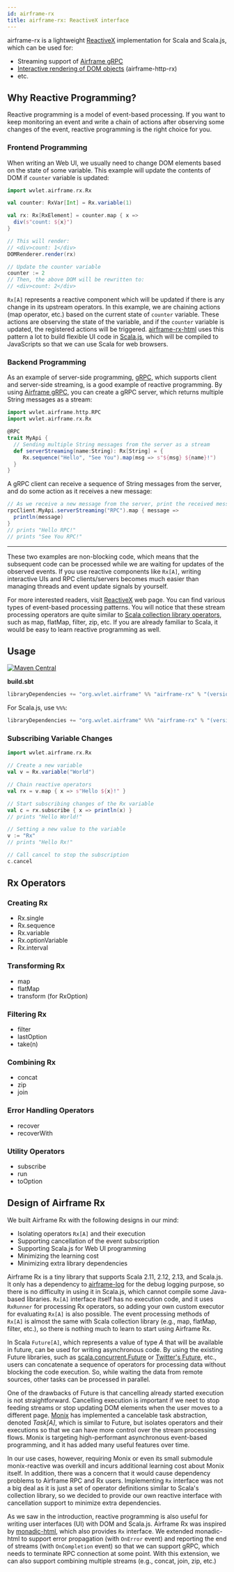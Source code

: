 ```yaml
---
id: airframe-rx
title: airframe-rx: ReactiveX interface
---
```


airframe-rx is a lightweight [ReactiveX](http://reactivex.io/) implementation for Scala and Scala.js, which can be used for:
- Streaming support of [Airframe gRPC](airframe-rpc.md)
- [Interactive rendering of DOM objects](https://github.com/wvlet/airframe/blob/master/airframe-http-rx/.js/src/main/scala/wvlet/airframe/http/rx/html/DOMRenderer.scala) (airframe-http-rx)
- etc.


## Why Reactive Programming?

Reactive programming is a model of event-based processing. If you want to keep monitoring an event and write a chain of actions after observing some changes of the event, reactive programming is the right choice for you.

### Frontend Programming

When writing an Web UI, we usually need to change DOM elements based on the state of some variable. This example will update the contents of DOM if `counter` variable is updated:

```scala
import wvlet.airframe.rx.Rx

val counter: RxVar[Int] = Rx.variable(1)

val rx: Rx[RxElement] = counter.map { x =>
  div(s"count: ${x}")
}

// This will render:
// <div>count: 1</div>
DOMRenderer.render(rx)

// Update the counter variable
counter := 2
// Then, the above DOM will be rewritten to:
// <div>count: 2</div>
```

`Rx[A]` represents a reactive component which will be updated if there is any change in its upstream operators. In this example, we are chaining actions (map operator, etc.) based on the current state of `counter` variable. These actions are observing the state of the variable, and if the `counter` variable is updated, the registered actions will be triggered. [airframe-rx-html](airframe-rx-html.md) uses this pattern a lot to build flexible UI code in [Scala.js](https://www.scala-js.org), which will be compiled to JavaScripts so that we can use Scala for web browsers.

### Backend Programming

As an example of server-side programming, [gRPC](https://grpc.io/), which supports client and server-side streaming, is a good example of reactive programming. By using [Airframe gRPC](airframe-rpc.md), you can create a gRPC server, which returns multiple String messages as a stream:
```scala
import wvlet.airframe.http.RPC
import wvlet.airframe.rx.Rx

@RPC
trait MyApi {
  // Sending multiple String messages from the server as a stream
  def serverStreaming(name:String): Rx[String] = {
     Rx.sequence("Hello", "See You").map(msg => s"${msg} ${name}!")
  }
}
```

A gRPC client can receive a sequence of String messages from the server, and do some action as it receives a new message:

```scala
// As we receive a new message from the server, print the received message:
rpcClient.MyApi.serverStreaming("RPC").map { message =>
  println(message)
}
// prints "Hello RPC!"
// prints "See You RPC!"
```

----

These two examples are non-blocking code, which means that the subsequent code can be processed while we are waiting for updates of the observed events. If you use reactive components like `Rx[A]`, writing interactive UIs and RPC clients/servers becomes much easier than managing threads and event update signals by yourself.

For more interested readers, visit [ReactiveX](http://reactivex.io/) web page. You can find various types of event-based processing patterns. You will notice that these stream processing operators are quite similar to [Scala collection library operators](https://docs.scala-lang.org/overviews/collections/trait-traversable.html), such as map, flatMap, filter, zip, etc. If you are already familiar to Scala, it would be easy to learn reactive programming as well.


## Usage

[![Maven Central](https://maven-badges.herokuapp.com/maven-central/org.wvlet.airframe/airframe-rx_2.12/badge.svg)](https://maven-badges.herokuapp.com/maven-central/org.wvlet.airframe/airframe-rx_2.12/)

__build.sbt__

```scala
libraryDependencies += "org.wvlet.airframe" %% "airframe-rx" % "(version)"
```

For Scala.js, use `%%%`:
```scala
libraryDependencies += "org.wvlet.airframe" %%% "airframe-rx" % "(version)"
```

### Subscribing Variable Changes

```scala
import wvlet.airframe.rx.Rx

// Create a new variable
val v = Rx.variable("World")

// Chain reactive operators
val rx = v.map { x => s"Hello ${x}!" }

// Start subscribing changes of the Rx variable
val c = rx.subscribe { x => println(x) }
// prints "Hello World!"

// Setting a new value to the variable
v := "Rx"
// prints "Hello Rx!"

// Call cancel to stop the subscription
c.cancel
```

## Rx Operators

### Creating Rx

- Rx.single
- Rx.sequence
- Rx.variable
- Rx.optionVariable
- Rx.interval

### Transforming Rx

- map
- flatMap
- transform (for RxOption)

### Filtering Rx

- filter
- lastOption
- take(n)

### Combining Rx

- concat
- zip
- join

### Error Handling Operators

- recover
- recoverWith

### Utility Operators

- subscribe
- run
- toOption


## Design of Airframe Rx

We built Airframe Rx with the following designs in our mind:

- Isolating operators `Rx[A]` and their execution
- Supporting cancellation of the event subscription
- Supporting Scala.js for Web UI programming
- Minimizing the learning cost
- Minimizing extra library dependencies

Airframe Rx is a tiny library that supports Scala 2.11, 2.12, 2.13, and Scala.js. It only has a dependency to [airframe-log](airframe-log.md) for the debug logging purpose, so there is no difficulty in using it in Scala.js, which cannot compile some Java-based libraries. `Rx[A]` interface itself has no execution code, and it uses `RxRunner` for processing Rx operators, so adding your own custom executor for evaluating `Rx[A]` is also possible. The event processing methods of `Rx[A]` is almost the same with Scala collection library (e.g., map, flatMap, filter, etc.), so there is nothing much to learn to start using Airframe Rx.

In Scala `Future[A]`, which represents a value of type _A_ that will be available in future, can be used for writing asynchronous code. By using the existing Future libraries, such as [scala.concurrent.Future](https://docs.scala-lang.org/overviews/core/futures.html) or [Twitter's Future](https://twitter.github.io/finagle/guide/Futures.html), etc., users can concatenate a sequence of operators for processing data without blocking the code execution. So, while waiting the data from remote sources, other tasks can be processed in parallel.

One of the drawbacks of Future is that cancelling already started execution is not straightforward. Cancelling execution is important if we neet to stop feeding streams or stop updating DOM elements when the user moves to a different page. [Monix](https://monix.io) has implemented a cancelable task abstraction, denoted _Task[A]_, which is similar to Future, but isolates operators and their executions so that we can have more control over the stream processing flows. Monix is targeting high-performant asynchronous event-based programming, and it has added many useful features over time.

In our use cases, however, requiring Monix or even its small submodule monix-reactive was overkill and incurs additional learning cost about Monix itself. In addition, there was a concern that it would cause dependency problems to Airframe RPC and Rx users. Implementing `Rx` interface was not a big deal as it is just a set of operator definitions similar to Scala's collection library, so we decided to provide our own reactive interface with cancellation support to minimize extra dependencies.

As we saw in the introduction, reactive programming is also useful for writing user interfaces (UI) with DOM and Scala.js. Airframe Rx was inspired by [monadic-html](https://github.com/OlivierBlanvillain/monadic-html), which also provides `Rx` interface. We extended monadic-html to support error propagation (with `OnError` event) and reporting the end of streams (with `OnCompletion` event) so that we can support gRPC, which needs to terminate RPC connection at some point. With this extension, we can also support combining multiple streams (e.g., concat, join, zip, etc.)
